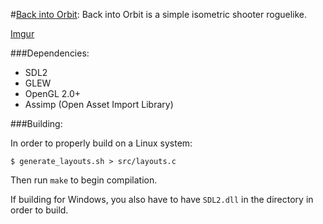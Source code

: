 #[Back into Orbit](http://www.backintoorbit.com):
Back into Orbit is a simple isometric shooter roguelike.

[Imgur](http://i.imgur.com/jAo51yo.gifv)

###Dependencies:

* SDL2
* GLEW
* OpenGL 2.0+
* Assimp (Open Asset Import Library)

###Building:

In order to properly build on a Linux system:

```
$ generate_layouts.sh > src/layouts.c
```

Then run `make` to begin compilation.

If building for Windows, you also have to have `SDL2.dll` in the directory in order to build.
